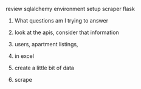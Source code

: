 review sqlalchemy environment setup
scraper
flask


1. What questions am I trying to answer

1. look at the apis, consider that information
2. users, apartment listings,
3. in excel

4. create a little bit of data
5. scrape
